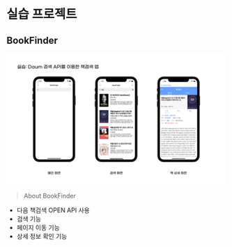 # 실습 프로젝트

## BookFinder
<div align="center">
  <img width="800" src="https://github.com/hyeji-K/Cloud_AI_MobileiOS_Course/blob/master/image/BookFinder.png" alt="BookFinder">
</div>

>  About BookFinder
- 다음 책검색 OPEN API 사용
- 검색 기능
- 페이지 이동 기능
- 상세 정보 확인 기능
